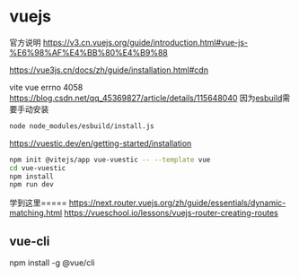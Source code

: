 # vuejs

官方说明
https://v3.cn.vuejs.org/guide/introduction.html#vue-js-%E6%98%AF%E4%BB%80%E4%B9%88

https://vue3js.cn/docs/zh/guide/installation.html#cdn
<script src="https://unpkg.com/vue@next"></script>

vite vue errno 4058
https://blog.csdn.net/qq_45369827/article/details/115648040
因为[esbuild](https://github.com/evanw/esbuild)需要手动安装
```bash
node node_modules/esbuild/install.js
```

<https://vuestic.dev/en/getting-started/installation>

```bash
npm init @vitejs/app vue-vuestic -- --template vue
cd vue-vuestic
npm install
npm run dev
```

学到这里=====
https://next.router.vuejs.org/zh/guide/essentials/dynamic-matching.html
https://vueschool.io/lessons/vuejs-router-creating-routes

## vue-cli
npm install -g @vue/cli
